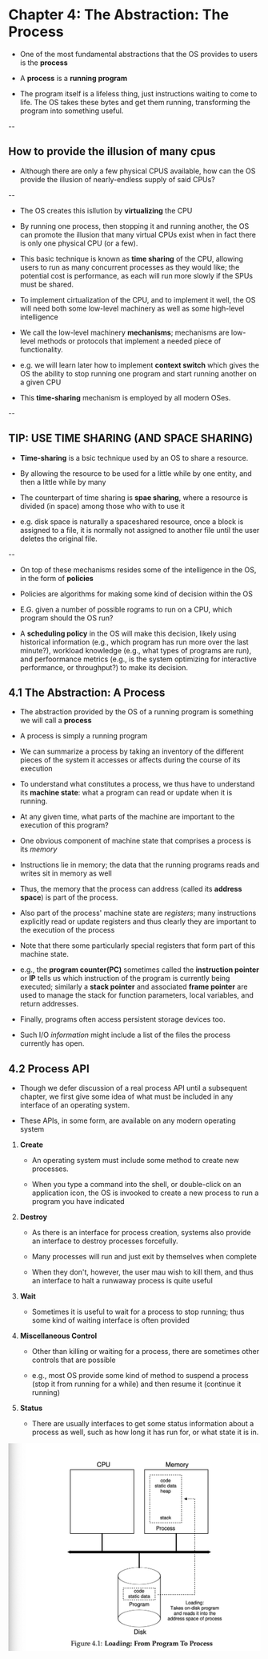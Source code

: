# Chapter 4: The Abstraction: The Process

- One of the most fundamental abstractions that the OS provides to users is the **process**

- A **process** is a **running program**

- The program itself is a lifeless thing, just instructions waiting to come to life.  The OS takes these bytes and get them running, transforming the program into something useful.

--

## How to provide the illusion of many cpus

- Although there are only a few physical CPUS available, how can the OS provide the illusion of nearly-endless supply of said CPUs?

--

- The OS creates this isllution by **virtualizing** the CPU

- By running one process, then stopping it and running another, the OS can promote the illusion that many virtual CPUs exist when in fact there is only one physical CPU (or a few).

- This basic technique is known as **time sharing** of the CPU, allowing users to run as many concurrent processes as they would like; the potential cost is performance, as each will run more slowly if the SPUs must be shared.

- To implement cirtualization of the CPU, and to implement it well, the OS  will need both some low-level machinery as well as some high-level intelligence 

- We call the low-level machinery **mechanisms**; mechanisms are low-level methods or protocols that implement a needed piece of functionality.

- e.g. we will learn later how to implement **context switch** which gives the OS the ability to stop running one program and start running another on a given CPU

- This **time-sharing** mechanism is employed by all modern OSes.

--

## TIP: USE TIME SHARING (AND SPACE SHARING)

- **Time-sharing** is a bsic technique used by an OS to share a resource.

- By allowing the resource to be used for a little while by one entity, and then a little while by many

- The counterpart of time sharing is **spae sharing**, where a resource is divided  (in space) among those who with to use it

- e.g. disk space is naturally a spaceshared resource, once a block is assigned to a file, it is normally not assigned to another file until the user deletes the original file.

--

- On top of these mechanisms resides some of the intelligence in the OS, in the form of **policies**

- Policies are algorithms for making some kind of decision within the OS

- E.G. given a number of possible rograms to run on a CPU, which program should the OS run?

- A **scheduling policy** in the OS will make this decision, likely using historical information (e.g., which program has run more over the last minute?), workload knowledge (e.g., what types of programs are run), and perfoormance metrics (e.g., is the system optimizing for interactive performance, or throughput?) to make its decision.

## 4.1 The Abstraction: A Process

- The abstraction provided by the OS of a running program is something we will call a **process**

- A process is simply a running program

- We can summarize a process by taking an inventory of the different pieces of the system it accesses or affects during the course of its execution

- To understand what constitutes a process, we thus have to understand its **machine state**: what a program can read or update when it is running.

- At any given time, what parts of the machine are important to the execution of this program?

- One obvious component of machine state that comprises a process is its _memory_

- Instructions lie in memory; the data that the running programs reads and writes sit in memory as well

- Thus, the memory that the process can address (called its **address space**) is part of the process.

- Also part of the process' machine state are _registers_; many instructions explicitly read or update registers and thus clearly they are important to the execution of the process

- Note that there some particularly special registers that form part of this machine state.

- e.g., the **program counter(PC)** sometimes called the **instruction pointer** or **IP** tells us which instruction of the program is currently being executed; similarly a **stack pointer** and associated **frame pointer** are used to manage the stack for function parameters, local variables, and return addresses.

- Finally, programs often access persistent storage devices too.

- Such I/O _information_ might include a list of the files the process currently has open.

## 4.2 Process API

- Though we defer discussion of a real process API until a subsequent chapter, we first give some idea of what must be included in any interface of an operating system.

- These APIs, in some form, are available on any modern operating system 

1. **Create**
   - An operating system must include some method to create new processes.

   - When you type a command into the shell, or double-click on an application icon, the OS is invooked to create a new process to run a program you have indicated

2. **Destroy**

   - As there is an interface for process creation, systems also provide an interface to destroy processes forcefully.

   - Many processes will run and just exit by themselves when complete

   - When they don't, however, the user mau wish to kill them, and thus an interface to halt a runwaway process is quite useful

3. **Wait**

   - Sometimes it is useful to wait for a process to stop running; thus some kind of waiting interface is often provided

4. **Miscellaneous Control**

   - Other than killing or waiting for a process, there are sometimes other controls that are possible 

   - e.g., most OS provide some kind of method to suspend a process (stop it from running for a while) and then resume it (continue it running)

5. **Status**

   - There are usually interfaces to get some status information about a process as well, such as how long it has run for, or what state it is in.

![alt figure 4.1](Figure-4-1.png)